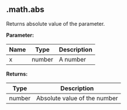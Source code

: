 

## .math.abs

Returns absolute value of the parameter.

**Parameter:**

|Name|Type|Description|
|---|---|---|
|x|number|A number|

**Returns:**

|Type|Description|
|---|---|
|number|Absolute value of the number|
